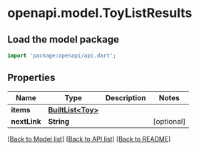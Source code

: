 # openapi.model.ToyListResults

## Load the model package
```dart
import 'package:openapi/api.dart';
```

## Properties
Name | Type | Description | Notes
------------ | ------------- | ------------- | -------------
**items** | [**BuiltList&lt;Toy&gt;**](Toy.md) |  | 
**nextLink** | **String** |  | [optional] 

[[Back to Model list]](../README.md#documentation-for-models) [[Back to API list]](../README.md#documentation-for-api-endpoints) [[Back to README]](../README.md)


